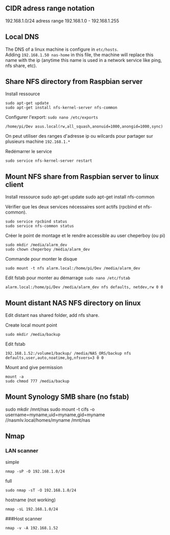 ## CIDR adress range notation
192.168.1.0/24 adress range 192.168.1.0 - 192.168.1.255

## Local DNS
The DNS of a linux machine is configure in `etc/hosts`.  
Adding `192.168.1.50 nas-home` in this file, the machine will replace this name with the ip (anytime this name is used in a network service like ping, nfs share, etc).

## Share NFS directory from Raspbian server
Install ressource

	sudo apt-get update
	sudo apt-get install nfs-kernel-server nfs-common

Configurer l'export: `sudo nano /etc/exports`
	
	/home/pi/Dev asus.local(rw,all_squash,anonuid=1000,anongid=1000,sync)

On peut utiliser des ranges d'adresse ip ou wilcards pour partager sur plusieurs machine `192.168.1.*`

Redémarrer le service

	sudo service nfs-kernel-server restart

## Mount NFS share from Raspbian server to linux client
Install ressource
	sudo apt-get update
	sudo apt-get install nfs-common

Vérifier que les deux services nécessaires sont actifs (rpcbind et nfs-common).

	sudo service rpcbind status
	sudo service nfs-common status

Créer le point de montage et le rendre accessible au user cheperboy (ou pi)

	sudo mkdir /media/alarm_dev
	sudo chown cheperboy /media/alarm_dev

Commande pour monter le disque

	sudo mount -t nfs alarm.local:/home/pi/Dev /media/alarm_dev

Edit fstab pour monter au démarrage `sudo nano /etc/fstab`

	alarm.local:/home/pi/Dev /media/alarm_dev nfs defaults, netdev,rw 0 0


## Mount distant NAS NFS directory on linux
Edit distant nas shared folder, add nfs share.

Create local mount point 
	
	sudo mkdir /media/backup

Edit fstab
	
	192.168.1.52:/volume1/backup/ /media/NAS_ORS/backup nfs defaults,user,auto,noatime,bg,nfsvers=3 0 0

Mount and give permission
 
	mount -a
	sudo chmod 777 /media/backup

## Mount Synology SMB share (no fstab)
sudo mkdir /mnt/nas
sudo mount -t cifs -o username=myname,uid=myname,gid=myname //nasmlv.local/homes/myname /mnt/nas

## Nmap

### LAN scanner

simple

	nmap -sP -O 192.168.1.0/24

full

	sudo nmap -sT -O 192.168.1.0/24

hostname (not working)
	
	nmap -sL 192.168.1.0/24

###Host scanner

	nmap -v -A 192.168.1.52
